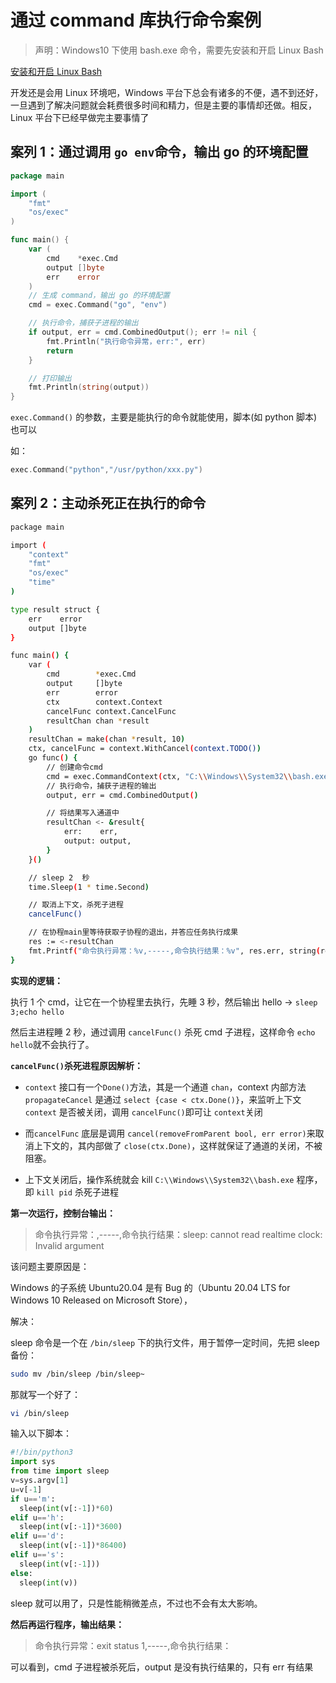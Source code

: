 # 通过 command 库执行命令案例

> 声明：Windows10 下使用 bash.exe 命令，需要先安装和开启 Linux Bash

[安装和开启 Linux Bash](../docs/03_Win10安装和开启Linux%20Bash命令.md)

开发还是会用 Linux 环境吧，Windows 平台下总会有诸多的不便，遇不到还好，一旦遇到了解决问题就会耗费很多时间和精力，但是主要的事情却还做。相反，Linux 平台下已经早做完主要事情了

## 案列 1：通过调用 `go env`命令，输出 go 的环境配置

```go
package main

import (
	"fmt"
	"os/exec"
)

func main() {
	var (
		cmd    *exec.Cmd
		output []byte
		err    error
	)
	// 生成 command，输出 go 的环境配置
	cmd = exec.Command("go", "env")

	// 执行命令，捕获子进程的输出
	if output, err = cmd.CombinedOutput(); err != nil {
		fmt.Println("执行命令异常，err:", err)
		return
	}

	// 打印输出
	fmt.Println(string(output))
}
```

`exec.Command()` 的参数，主要是能执行的命令就能使用，脚本(如 python 脚本)也可以

如：

```go
exec.Command("python","/usr/python/xxx.py")
```

## 案列 2：主动杀死正在执行的命令

```sh
package main

import (
	"context"
	"fmt"
	"os/exec"
	"time"
)

type result struct {
	err    error
	output []byte
}

func main() {
	var (
		cmd        *exec.Cmd
		output     []byte
		err        error
		ctx        context.Context
		cancelFunc context.CancelFunc
		resultChan chan *result
	)
	resultChan = make(chan *result, 10)
	ctx, cancelFunc = context.WithCancel(context.TODO())
	go func() {
		// 创建命令cmd
		cmd = exec.CommandContext(ctx, "C:\\Windows\\System32\\bash.exe", "-c", "sleep 3;echo hello")
		// 执行命令，捕获子进程的输出
		output, err = cmd.CombinedOutput()

		// 将结果写入通道中
		resultChan <- &result{
			err:    err,
			output: output,
		}
	}()

	// sleep 2  秒
	time.Sleep(1 * time.Second)

	// 取消上下文，杀死子进程
	cancelFunc()

	// 在协程main里等待获取子协程的退出，并答应任务执行成果
	res := <-resultChan
	fmt.Printf("命令执行异常：%v,-----,命令执行结果：%v", res.err, string(res.output))
}
```

**实现的逻辑：**

执行 1 个 cmd，让它在一个协程里去执行，先睡 3 秒，然后输出 hello -> `sleep 3;echo hello`

然后主进程睡 2 秒，通过调用 `cancelFunc()` 杀死 cmd 子进程，这样命令 `echo hello`就不会执行了。

**`cancelFunc()`杀死进程原因解析：**

- `context` 接口有一个`Done()`方法，其是一个通道 `chan`，context 内部方法 `propagateCancel` 是通过 `select {case < ctx.Done()}`，来监听上下文 `context` 是否被关闭，调用 `cancelFunc()`即可让 `context`关闭
- 而`cancelFunc` 底层是调用 `cancel(removeFromParent bool, err error)`来取消上下文的，其内部做了 `close(ctx.Done)`，这样就保证了通道的关闭，不被阻塞。

- 上下文关闭后，操作系统就会 kill `C:\\Windows\\System32\\bash.exe` 程序，即 `kill pid` 杀死子进程

**第一次运行，控制台输出：**

> 命令执行异常：<nil>,-----,命令执行结果：sleep: cannot read realtime clock: Invalid argument

该问题主要原因是：

Windows 的子系统 Ubuntu20.04 是有 Bug 的（Ubuntu 20.04 LTS for Windows 10 Released on Microsoft Store），

解决：

sleep 命令是一个在 `/bin/sleep` 下的执行文件，用于暂停一定时间，先把 sleep 备份：

```sh
sudo mv /bin/sleep /bin/sleep~
```

那就写一个好了：

```sh
vi /bin/sleep
```

输入以下脚本：

```python
#!/bin/python3
import sys
from time import sleep
v=sys.argv[1]
u=v[-1]
if u=='m':
  sleep(int(v[:-1])*60)
elif u=='h':
  sleep(int(v[:-1])*3600)
elif u=='d':
  sleep(int(v[:-1])*86400)
elif u=='s':
  sleep(int(v[:-1]))
else:
  sleep(int(v))
```

sleep 就可以用了，只是性能稍微差点，不过也不会有太大影响。

**然后再运行程序，输出结果：**

> 命令执行异常：exit status 1,-----,命令执行结果：

可以看到，cmd 子进程被杀死后，output 是没有执行结果的，只有 err 有结果

